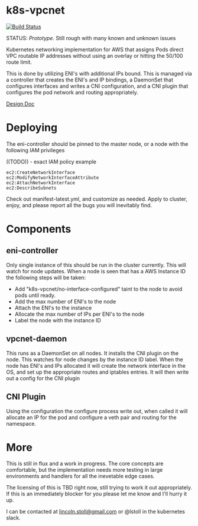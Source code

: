 # k8s-vpcnet

[![Build Status](https://travis-ci.org/lstoll/k8s-vpcnet.svg?branch=master)](https://travis-ci.org/lstoll/k8s-vpcnet)

STATUS: _Prototype_. Still rough with many known and unknown issues

Kubernetes networking implementation for AWS that assigns Pods direct VPC routable IP addresses without using an overlay or hitting the 50/100 route limit.

This is done by utilizing ENI's with additional IPs bound. This is managed via a controller that creates the ENI's and IP bindings, a DaemonSet that configures interfaces and writes a CNI configuration, and a CNI plugin that configures the pod network and routing appropriately.

[Design Doc](https://docs.google.com/document/d/1A5uQ22KlRCy-SR7OtRqTTROPc2BGBYc-nosG2-Pd2fs)

# Deploying

The eni-controller should be pinned to the master node, or a node with the following IAM privileges

((TODO)) - exact IAM policy example

```
ec2:CreateNetworkInterface
ec2:ModifyNetworkInterfaceAttribute
ec2:AttachNetworkInterface
ec2:DescribeSubnets
```

Check out manifest-latest.yml, and customize as needed. Apply to cluster, enjoy, and please report all the bugs you will inevitably find.

# Components

## eni-controller

Only single instance of this should be run in the cluster currently. This will watch for node updates. When a node is seen that has a AWS Instance ID the following steps will be taken:

* Add "k8s-vpcnet/no-interface-configured" taint to the node to avoid pods until ready.
* Add the max number of ENI's to the node
* Attach the ENI's to the instance
* Allocate the max number of IPs per ENI's to the node
* Label the node with the instance ID

## vpcnet-daemon

This runs as a DaemonSet on all nodes. It installs the CNI plugin on the node. This watches for node changes by the instance ID label. When the node has ENI's and IPs allocated it will create the network interface in the OS, and set up the appropriate routes and iptables entries. It will then write out a config for the CNI plugin

## CNI Plugin

Using the configuration the configure process write out, when called it will allocate an IP for the pod and configure a veth pair and routing for the namespace.

# More

This is still in flux and a work in progress. The core concepts are comfortable, but the implementation needs more testing in large environments and handlers for all the inevetable edge cases.

The licensing of this is TBD right now, still trying to work it out appropriately. If this is an immediately blocker for you please let me know and I'll hurry it up.

I can be contacted at lincoln.stoll@gmail.com or @lstoll in the kubernetes slack.

